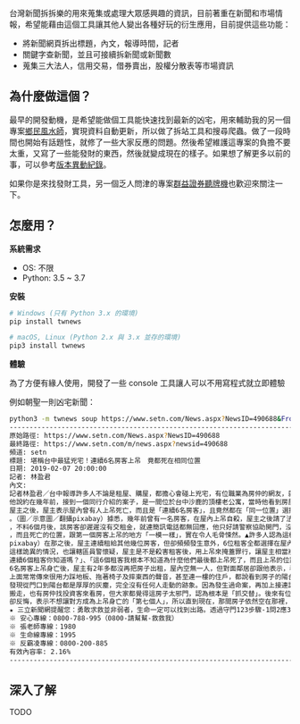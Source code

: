台灣新聞拆拆樂的用來蒐集或處理大眾感興趣的資訊，目前著重在新聞和市場情報，希望能藉由這個工具讓其他人變出各種好玩的衍生應用，目前提供這些功能：

* 將新聞網頁拆出標題，內文，報導時間，記者
* 關鍵字查新聞，並且可接續拆新聞或新聞數
* 蒐集三大法人，信用交易，借券賣出，股權分散表等市場資訊

## 為什麼做這個？

最早的開發動機，是希望能做個工具能快速找到最新的凶宅，用來輔助我的另一個專案[鄉民風水師](https://geomancer.tacosync.com/)，實現資料自動更新，所以做了拆站工具和搜尋爬蟲。做了一段時間也開始有話題性，就修了一些大家反應的問題。然後希望維護這專案的負擔不要太重，又寫了一些能發財的東西，然後就變成現在的樣子。如果想了解更多以前的事，可以參考[版本異動紀錄](docs/changelog.md)。

如果你是來找發財工具，另一個乏人問津的專案[群益證券聽牌機](https://github.com/virus-warnning/skcom)也歡迎來關注一下。 

## 怎麼用？

**系統需求**

* OS: 不限
* Python: 3.5 ~ 3.7

**安裝**

```sh
# Windows (只有 Python 3.x 的環境)
pip install twnews

# macOS, Linux (Python 2.x 與 3.x 並存的環境)
pip3 install twnews
```

**體驗**

為了方便有緣人使用，開發了一些 console 工具讓人可以不用寫程式就立即體驗

例如朝聖一則凶宅新聞：

```bash
python3 -m twnews soup https://www.setn.com/News.aspx?NewsID=490688&From=Search&Key=%E5%8F%B0%E4%B8%AD%E6%9C%80%E7%8C%9B%E5%85%87%E5%AE%85%EF%BC%81%E9%80%A36%E5%90%8D%E6%88%BF%E5%AE%A2%E5%90%8C%E4%BD%8D%E7%BD%AE%E4%B8%8A%E5%90%8A
---------------------------------------------------------------------------
原始路徑: https://www.setn.com/News.aspx?NewsID=490688
最終路徑: https://www.setn.com/m/news.aspx?newsid=490688
頻道: setn
標題: 堪稱台中最猛兇宅！連續6名房客上吊　竟都死在相同位置
日期: 2019-02-07 20:00:00
記者: 林盈君
內文:
記者林盈君／台中報導許多人不論是租屋、購屋，都擔心會碰上兇宅，有位職業為房仲的網友，就在PTT上，分享他曾經遇過的詭異事件！
他說約在幾年前，接到一個同行介紹的案子，是一間位於台中沙鹿的頂樓老公寓，當時他看到房屋價格時，簡直低到讓他不敢相信，詢問過
屋主之後，屋主表示屋內曾有人上吊死亡，而且是「連續6名房客」，且竟然都在「同一位置」選擇輕生！▲該公寓曾發生6名租客上吊事件
。（圖／示意圖／翻攝pixabay）據悉，幾年前曾有一名房客，在屋內上吊自殺，屋主之後請了法師來超渡誦經，就低價再次租給其他房客
，不料6個月後，該房客卻遲遲沒有交租金，就連簡訊電話都無回應，他只好請警察協助開門，沒想到進到屋內就發現，房客已經上吊死亡
，而且死亡的位置，跟第一個房客上吊的地方「一模一樣」，實在令人毛骨悚然。▲許多人認為這根本是「抓交替」。（圖／示意圖／翻攝
pixabay）在那之後，屋主連續租給其他幾位房客，但卻頻頻發生意外，6位租客全都選擇在屋內上吊自殺，上吊的位置也全部一模一樣，
這樣詭異的情況，也讓轄區員警懷疑，屋主是不是殺害租客後，用上吊來掩蓋罪行，讓屋主相當崩潰！屋主曾無奈表示「1、2個就算了，是
連續6個租客你知道嗎？」、「這6個租客我根本不知道為什麼他們最後都上吊死了，而且上吊的位置全都一模一樣」。更加詭異的是，連續
6名房客上吊身亡後，屋主有2年多都沒再把房子出租，屋內空無一人，但對面鄰居卻跟他表示，看到有人進出他的房子，樓下的住戶也說，
上面常常傳來很用力踩地板、拖著椅子及摔東西的聲音，甚至連一樓的住戶，都說看到房子的陽台上有人，但等到屋主拿鑰匙進屋查看時，
發現從門口到陽台都是厚厚的灰塵，完全沒有任何人走動的跡象。因為發生過命案，再加上接連詭異的情況，讓對面鄰居和樓下住戶都陸續
搬走，也有房仲找投資客來看房，但大家都覺得這房子太邪門，認為根本是「抓交替」。後來有位投資客表示意願想買，但到簽約當天屋主
卻反悔，表示不想讓對方成為上吊身亡的「第七個人」，所以直到現在，那間房子依然空在那裡，也沒有其他房客入住。
★ 三立新聞網提醒您：勇敢求救並非弱者，生命一定可以找到出路。透過守門123步驟-1問2應3轉介，你我都可以成為自殺防治守門人。
※ 安心專線：0800-788-995（0800-請幫幫-救救我）
※ 張老師專線：1980
※ 生命線專線：1995
※ 反霸凌專線：0800-200-885
有效內容率: 2.16%
---------------------------------------------------------------------------
```

## 深入了解

TODO
